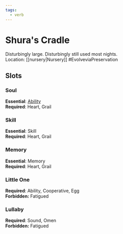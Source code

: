 ```yaml
---
tags:
  - verb
---
```

# Shura's Cradle
Disturbingly large. Disturbingly still used most nights.<br>Location: [[nursery|Nursery]]
#EvolveviaPreservation 
## Slots
### Soul
**Essential**: [Ability](https://uadaf.theevilroot.xyz/rowenarium/element/ability)<br>**Required**: Heart, Grail
### Skill
**Essential**: Skill<br>**Required**: Heart, Grail
### Memory
**Essential**: Memory<br>**Required**: Heart, Grail
### Little One
**Required**: Ability, Cooperative, Egg<br>**Forbidden:** Fatigued
### Lullaby
**Required**: Sound, Omen<br>**Forbidden:** Fatigued

